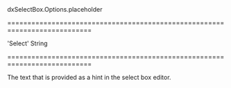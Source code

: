 <!--id-->dxSelectBox.Options.placeholder<!--/id-->
===========================================================================
<!--default-->'Select'<!--/default-->
<!--type-->String<!--/type-->
===========================================================================

<!--shortDescription-->
The text that is provided as a hint in the select box editor.
<!--/shortDescription-->

<!--fullDescription-->

<!--/fullDescription-->